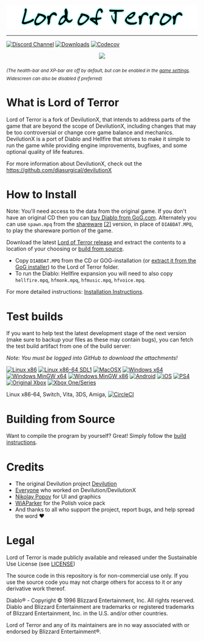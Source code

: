 <p align="center">
<img width="554" src="https://raw.githubusercontent.com/KP-Development/Lord-of-Terror/209f099a89cfac0ca7979e9cbd0557b03c8e2f3c/lordofterrorlogo.png">
</p>

---

[![Discord Channel](https://img.shields.io/discord/1074510941112238180?color=%237289DA&logo=discord&logoColor=%23FFFFFF)](https://discord.gg/9rykuV4x9K)
[![Downloads](https://img.shields.io/github/downloads/kp-development/lord-of-terror/total.svg)](https://github.com/kp-development/lord-of-terror/releases/latest)
[![Codecov](https://codecov.io/gh/kp-development/lord-of-terror/branch/master/graph/badge.svg)](https://codecov.io/gh/kp-development/lord-of-terror)

<p align="center">
<img width="838" src="https://user-images.githubusercontent.com/204594/113578478-26912400-9623-11eb-9ff6-9bd9717462b6.png">
</p>

<sub>*(The health-bar and XP-bar are off by default, but can be enabled in the [game settings](https://github.com/diasurgical/devilutionX/wiki/DevilutionX-diablo.ini-configuration-guide). Widescreen can also be disabled if preferred)*</sub>

# What is Lord of Terror

Lord of Terror is a fork of DevilutionX, that intends to address parts of the game that are beyond the scope of DevilutionX, including changes that may be too controversial or change core game balance and mechanics. DevilutionX is a port of Diablo and Hellfire that strives to make it simple to run the game while providing engine improvements, bugfixes, and some optional quality of life features.

For more information about DevilutionX, check out the https://github.com/diasurgical/devilutionX

# How to Install

Note: You'll need access to the data from the original game. If you don't have an original CD then you can [buy Diablo from GoG.com](https://www.gog.com/game/diablo). Alternately you can use `spawn.mpq` from the [shareware](https://github.com/diasurgical/devilutionx-assets/releases/download/v2/spawn.mpq) [[2]](http://ftp.blizzard.com/pub/demos/diablosw.exe) version, in place of `DIABDAT.MPQ`, to play the shareware portion of the game.

Download the latest [Lord of Terror release](https://github.com/KP-Development/Lord-of-Terror/releases/latest) and extract the contents to a location of your choosing or [build from source](#building-from-source).

- Copy `DIABDAT.MPQ` from the CD or GOG-installation (or [extract it from the GoG installer](https://github.com/diasurgical/devilutionX/wiki/Extracting-the-.MPQs-from-the-GoG-installer)) to the Lord of Terror folder.
- To run the Diablo: Hellfire expansion you will need to also copy `hellfire.mpq`, `hfmonk.mpq`, `hfmusic.mpq`, `hfvoice.mpq`.

For more detailed instructions: [Installation Instructions](./docs/installing.md).

# Test builds

If you want to help test the latest development stage of the next version (make sure to backup your files as these may contain bugs), you can fetch the test build artifact from one of the build server:

*Note: You must be logged into GitHub to download the attachments!*

[![Linux x86](https://github.com/KP-Development/Lord-of-Terror/actions/workflows/Linux_x86.yml/badge.svg)](https://github.com/KP-Development/Lord-of-Terror/actions/workflows/Linux_x86.yml?query=branch%3Amaster)
[![Linux x86-64 SDL1](https://github.com/KP-Development/Lord-of-Terror/actions/workflows/Linux_x86_64_SDL1.yml/badge.svg)](https://github.com/KP-Development/Lord-of-Terror/actions/workflows/Linux_x86_64_SDL1.yml?query=branch%3Amaster)
[![MacOSX](https://github.com/KP-Development/Lord-of-Terror/actions/workflows/MacOSX.yml/badge.svg)](https://github.com/KP-Development/Lord-of-Terror/actions/workflows/MacOSX.yml?query=branch%3Amaster)
[![Windows x64](https://github.com/KP-Development/Lord-of-Terror/actions/workflows/Windows_MSVC_x64.yml/badge.svg)](https://github.com/KP-Development/Lord-of-Terror/actions/workflows/Windows_MSVC_x64.yml?query=branch%3Amaster)
[![Windows MinGW x64](https://github.com/KP-Development/Lord-of-Terror/actions/workflows/Windows_MinGW_x64.yml/badge.svg)](https://github.com/KP-Development/Lord-of-Terror/actions/workflows/Windows_MinGW_x64.yml?query=branch%3Amaster)
[![Windows MinGW x86](https://github.com/KP-Development/Lord-of-Terror/actions/workflows/Windows_MinGW_x86.yml/badge.svg)](https://github.com/KP-Development/Lord-of-Terror/actions/workflows/Windows_MinGW_x86.yml?query=branch%3Amaster)
[![Android](https://github.com/KP-Development/Lord-of-Terror/actions/workflows/Android.yml/badge.svg)](https://github.com/KP-Development/Lord-of-Terror/actions/workflows/Android.yml?query=branch%3Amaster)
[![iOS](https://github.com/KP-Development/Lord-of-Terror/actions/workflows/iOS.yml/badge.svg)](https://github.com/KP-Development/Lord-of-Terror/actions/workflows/iOS.yml?query=branch%3Amaster)
[![PS4](https://github.com/KP-Development/Lord-of-Terror/actions/workflows/PS4.yml/badge.svg)](https://github.com/KP-Development/Lord-of-Terror/actions/workflows/PS4.yml?query=branch%3Amaster)
[![Original Xbox](https://github.com/KP-Development/Lord-of-Terror/actions/workflows/xbox_nxdk.yml/badge.svg)](https://github.com/KP-Development/Lord-of-Terror/actions/workflows/xbox_nxdk.yml?query=branch%3Amaster)
[![Xbox One/Series](https://github.com/KP-Development/Lord-of-Terror/actions/workflows/xbox_one.yml/badge.svg)](https://github.com/KP-Development/Lord-of-Terror/actions/workflows/xbox_one.yml?query=branch%3Amaster)

Linux x86-64, Switch, Vita, 3DS, Amiga, [![CircleCI](https://circleci.com/gh/KP-Development/Lord-of-Terror.svg?style=shield)](https://app.circleci.com/pipelines/github/KP-Development/Lord-of-Terror?branch=master)

# Building from Source

Want to compile the program by yourself? Great! Simply follow the [build instructions](./docs/building.md).

# Credits

- The original Devilution project [Devilution](https://github.com/diasurgical/devilution#credits)
- [Everyone](https://github.com/diasurgical/devilutionX/graphs/contributors) who worked on Devilution/DevilutionX
- [Nikolay Popov](https://www.instagram.com/nikolaypopovz/) for UI and graphics
- [WiAParker](https://wiaparker.pl/projekty/diablo-hellfire/) for the Polish voice pack
- And thanks to all who support the project, report bugs, and help spread the word ❤️

# Legal

Lord of Terror is made publicly available and released under the Sustainable Use License (see [LICENSE](LICENSE.md))

The source code in this repository is for non-commercial use only. If you use the source code you may not charge others for access to it or any derivative work thereof.

Diablo® - Copyright © 1996 Blizzard Entertainment, Inc. All rights reserved. Diablo and Blizzard Entertainment are trademarks or registered trademarks of Blizzard Entertainment, Inc. in the U.S. and/or other countries.

Lord of Terror and any of its maintainers are in no way associated with or endorsed by Blizzard Entertainment®.
